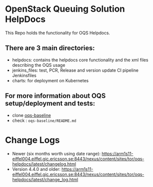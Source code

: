 # OpenStack Queuing Solution HelpDocs #

This Repo holds the functionality for OQS Helpdocs.

## There are 3 main directories: ##

- helpdocs: contains the helpdocs core functionality and the xml files describing the OQS usage
- jenkins_files: test, PCR, Release and version update CI pipeline Jenkinsfiles
- charts: for deployment on Kubernetes

## For more information about OQS setup/deployment and tests: ##

- clone [oqs-baseline](https://gerrit.ericsson.se/#/admin/projects/OSS/com.ericsson.aas.openstackqueuingsolution/oqs-baseline)
- check : `oqs-baseline/README.md`

# Change Logs #
- Newer (six months worth using date range): https://arm1s11-eiffel004.eiffel.gic.ericsson.se:8443/nexus/content/sites/tor/oqs-helpdocs/latest/changelog.html
- Version 4.4.0 and older: https://arm1s11-eiffel004.eiffel.gic.ericsson.se:8443/nexus/content/sites/tor/oqs-helpdocs/latest/change_log.html
